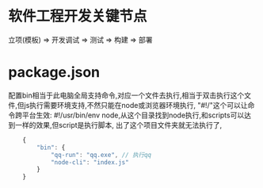 # 软件工程开发关键节点
立项(模板) => 开发调试 => 测试 => 构建 => 部署

# package.json
配置bin相当于此电脑全局支持命令,对应一个文件去执行,相当于双击执行这个文件,但js执行需要环境支持,不然只能在node或浏览器环境执行,
 "#!/"这个可以让命令跨平台生效: #!/usr/bin/env node,从这个目录找到node执行,和scripts可以达到一样的效果,但script是执行脚本,
 出了这个项目文件夹就无法执行了,

```js
    {
        "bin": {
            "qq-run": "qq.exe", // 执行qq
            "node-cli": "index.js"
        }
    }
```